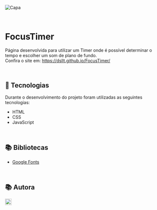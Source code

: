![Capa](https://user-images.githubusercontent.com/62303172/191806114-0164a9e7-a0b9-4bde-8dc7-91225cc1e9d5.png)

<br>

# FocusTimer
Página desenvolvida para utilizar um Timer onde é possível determinar o tempo e escolher um som de plano de fundo.
<br>
Confira o site em: https://dsllt.github.io/FocusTimer/

<br>

## 🚀 Tecnologias
Durante o desenvolvimento do projeto foram utilizadas as seguintes tecnologias:
* HTML
* CSS
* JavaScript

<br>

## 📚 Bibliotecas
* [Google Fonts](https://fonts.google.com/)

<br>

## 📚 Autora
<a href="https://www.linkedin.com/in/dayanesallet/" target="_blank"><img align="left" src="https://raw.githubusercontent.com/yushi1007/yushi1007/main/images/linkedin.svg" alt="" width="21px"/></a>

